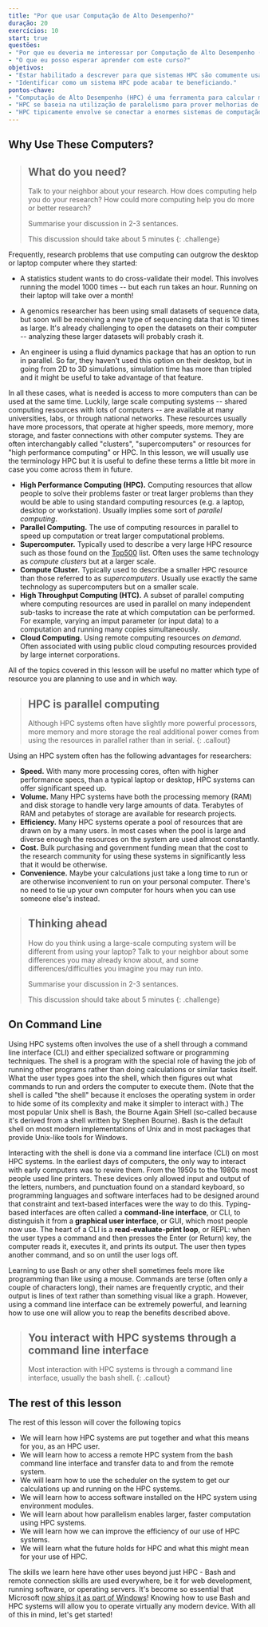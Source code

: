 ```yaml
---
title: "Por que usar Computação de Alto Desempenho?"
duração: 20
exercícios: 10
start: true
questões:
- "Por que eu deveria me interessar por Computação de Alto Desempenho (HPC)?"
- "O que eu posso esperar aprender com este curso?"
objetivos:
- "Estar habilitado a descrever para que sistemas HPC são comumente usados"
- "Identificar como um sistema HPC pode acabar te beneficiando."  
pontos-chave:
- "Computação de Alto Desempenho (HPC) é uma ferramenta para calcular mais dados e/ou mais rápido do que é possível no teu computador."
- "HPC se baseia na utilização de paralelismo para prover melhorias de desempenho."
- "HPC tipicamente envolve se conectar a enormes sistemas de computação em qualquer lugar pelo mundo."
---
```


## Why Use These Computers?

> ## What do you need?  
>
> Talk to your neighbor about your research.  How does computing
> help you do your research?  How could more computing help you
> do more or better research?  
>
> Summarise your discussion in 2-3 sentances.
> 
> This discussion should take about 5 minutes
{: .challenge}

Frequently, research problems that use computing can outgrow the desktop
or laptop computer where they started:

* A statistics student wants to do cross-validate their model.  This involves
running the model 1000 times -- but each run takes an hour.  Running on their
laptop will take over a month!

* A genomics researcher has been using small datasets of sequence data, but
soon will be receiving a new type of sequencing data that is 10 times as large.
It's already challenging to open the datasets on their computer -- analyzing
these larger datasets will probably crash it.

* An engineer is using a fluid dynamics package that has an option to run
in parallel.  So far, they haven't used this option on their desktop, but in
going from 2D to 3D simulations, simulation time has more than tripled and it
might be useful to take advantage of that feature.  

In all these cases, what is needed is access to more computers than can be
used at the same time.  Luckily, large scale computing systems -- shared computing
resources with lots of computers -- are available at many universities, labs,
or through national networks.  These resources usually have
more processors, that operate at higher speeds, more memory, more storage, and
faster connections with other computer systems.  They are often interchangably called
"clusters", "supercomputers" or resources for "high performance computing" or
HPC.  In this lesson, we will usually use the terminology HPC but it is useful 
to define these terms a little bit more in case you come across them in future.

* **High Performance Computing (HPC).** Computing resources that allow people to solve their problems faster or treat larger problems than they would be able to using standard computing resources (e.g. a laptop, desktop or workstation). Usually implies some sort of *parallel computing*.
* **Parallel Computing.** The use of computing resources in parallel to speed up computation or treat larger computational problems.
* **Supercomputer.** Typically used to describe a very large HPC resource such as those found on the [Top500](http://www.top500.org) list. Often uses the same technology as *compute clusters* but at a larger scale.
* **Compute Cluster.** Typically used to describe a smaller HPC resource than those referred to as *supercomputers*. Usually use exactly the same technology as supercomputers but on a smaller scale.
* **High Throughput Computing (HTC).** A subset of parallel computing where computing resources are used in parallel on many independent sub-tasks to increase the rate at which computation can be performed. For example, varying an imput parameter (or input data) to a computation and running many copies simultaneously.
* **Cloud Computing.** Using remote computing resources *on demand*. Often associated with using public cloud computing resources provided by large internet corporations.

All of the topics covered in this lesson will be useful no matter which type of resource you are planning to use and in which way. 

> ## HPC is parallel computing
> Although HPC systems often have slightly more powerful processors, more memory and
> more storage the real additional power comes from using the resources in parallel
> rather than in serial.
{: .callout}

Using an HPC system often has the following advantages for researchers:

* **Speed.** With many more processing cores, often with higher performance specs,
  than a typical laptop or desktop, HPC systems can offer significant speed up.
* **Volume.** Many HPC systems have both the processing memory (RAM) and disk
  storage to handle very large amounts of data. Terabytes of RAM and
  petabytes of storage are available for research projects.
* **Efficiency.** Many HPC systems operate a pool of resources that are drawn
  on by a many users.  In most cases when the pool is large and diverse enough
  the resources on the system are used almost constantly.
* **Cost.** Bulk purchasing and government funding mean that the cost to the
  research community for using these systems in significantly less that it
  would be otherwise.
* **Convenience.** Maybe your calculations just take a long time to run or are
  otherwise inconvenient to run on your personal computer. There's no need to
  tie up your own computer for hours when you can use someone else's instead.

> ## Thinking ahead
>
> How do you think using a large-scale computing system will be different
> from using your laptop? Talk to your neighbor about some
> differences you may already know about, and some
> differences/difficulties you imagine you may run into.
>
> Summarise your discussion in 2-3 sentances.
> 
> This discussion should take about 5 minutes
{: .challenge}

## On Command Line

Using HPC systems often involves the use of a shell through a command line
interface (CLI) and either specialized software or programming techniques.  The
shell is a program with the special role of having the job of running other
programs rather than doing calculations or similar tasks itself.  What the user
types goes into the shell, which then figures out what commands to run and
orders the computer to execute them.  (Note that the shell is called "the
shell" because it encloses the operating system in order to hide some of its
complexity and make it simpler to interact with.)  The most popular Unix shell
is Bash, the Bourne Again SHell (so-called because it's derived from a shell
written by Stephen Bourne).  Bash is the default shell on most modern
implementations of Unix and in most packages that provide Unix-like tools for
Windows.

Interacting with the shell is done via a command line interface (CLI) on most
HPC systems.  In the earliest days of computers, the only way to interact with
early computers was to rewire them.  From the 1950s to the 1980s most people
used line printers.  These devices only allowed input and output of the
letters, numbers, and punctuation found on a standard keyboard, so programming
languages and software interfaces had to be designed around that constraint and
text-based interfaces were the way to do this.  Typing-based interfaces are
often called a **command-line interface**, or CLI, to distinguish it from a
**graphical user interface**, or GUI, which most people now use.  The heart of
a CLI is a **read-evaluate-print loop**, or REPL: when the user types a command
and then presses the Enter (or Return) key, the computer reads it, executes it,
and prints its output.  The user then types another command, and so on until
the user logs off.

Learning to use Bash or any other shell sometimes feels more like programming
than like using a mouse.  Commands are terse (often only a couple of characters
long), their names are frequently cryptic, and their output is lines of text
rather than something visual like a graph.  However, using a command line
interface can be extremely powerful, and learning how to use one will allow
you to reap the benefits described above.  

> ## You interact with HPC systems through a command line interface
> Most interaction with HPC systems is through a command line interface, usually the
> bash shell.
{: .callout}


## The rest of this lesson

The rest of this lesson will cover the following topics

* We will learn how HPC systems are put together and what this means for you, as an HPC user.
* We will learn how to access a remote HPC system from the bash command line interface and transfer 
  data to and from the remote system.
* We will learn how to use the scheduler on the system to get our calculations up and running on the
  HPC systems.
* We will learn how to access software installed on the HPC system using environment modules.
* We will learn about how parallelism enables larger, faster computation using HPC systems.
* We will learn how we can improve the efficiency of our use of HPC systems.
* We will learn what the future holds for HPC and what this might mean for your use of HPC.

The skills we learn here have other uses beyond just HPC -
Bash and remote connection skills are used everywhere, be it for web development, running software, or operating servers.
It's become so essential that Microsoft
[now ships it as part of Windows](https://www.microsoft.com/en-us/store/p/ubuntu/9nblggh4msv6)!
Knowing how to use Bash and HPC systems will allow you to operate virtually any modern device.
With all of this in mind, let's get started!
